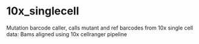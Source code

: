 10x_singlecell 
=============

Mutation barcode caller,  calls mutant and ref barcodes from 10x single cell data: 
Bams aligned using 10x cellranger pipeline


